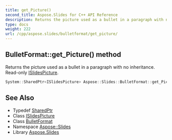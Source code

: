```yaml
---
title: get_Picture()
second_title: Aspose.Slides for C++ API Reference
description: Returns the picture used as a bullet in a paragraph with no inheritance. Read-only ISlidesPicture.
type: docs
weight: 222
url: /cpp/aspose.slides/bulletformat/get_picture/
---
```

## BulletFormat::get_Picture() method


Returns the picture used as a bullet in a paragraph with no inheritance. Read-only [ISlidesPicture](../../islidespicture/).

```cpp
System::SharedPtr<ISlidesPicture> Aspose::Slides::BulletFormat::get_Picture() override
```

## See Also

* Typedef [SharedPtr](../../system/sharedptr/)
* Class [ISlidesPicture](../islidespicture/)
* Class [BulletFormat](./)
* Namespace [Aspose::Slides](../)
* Library [Aspose.Slides](../../)